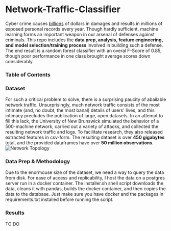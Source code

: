 # Network-Traffic-Classifier

Cyber crime causes [billions](https://www.internetsociety.org/news/press-releases/2019/internet-societys-online-trust-alliance-reports-cyber-incidents-cost-45b-in-2018/) of dollars in damages and results in millions of exposed personal records every year. Though hardly sufficient, machine learning forms an important weapon in our arsenal of defenses against criminals. This repo includes the **data prep, analysis, feature engineering, and model selection/training process** involved in building such a defense. The end result is a random forest classifier with an overal F-Score of 0.85, though poor performance in one class brought average scores down considerably. 

### Table of Contents

### Dataset

For such a critical problem to solve, there is a surprising paucity of abailable network traffic. Unsurprisingly, much network traffic consists of the most intimate (and, no doubt, the most banal) details of users' lives, and this intimacy precludes the publication of large, open datasets. In an attempt to fill this lack, the University of New Brunswick simulated the behavior of a 500-machine  network, carried out a variety of attacks, and collected the resulting network traffic and logs.  To facilitate research, they also released extracted features in csv-form. The resulting dataset is over **450 gigabytes** total, and the provided dataframes have over **50 million observations**.
![Network Topology](https://www.unb.ca/cic/_assets/images/cse-cic-ids2018.jpg "Network topology as implemented by UNB")

### Data Prep & Methodology

Due to the enormouse size of the dataset, we need a way to query the data from disk. For ease of access and replicability, I host the data on a postgres server run in a docker container. The installer.sh shell script downloads the data, cleans it with pandas, builds the docker container, and then copies the data to the database. Just make sure you have docker and the packages in requirements.txt installed before running the script. 

### Results
TO DO

